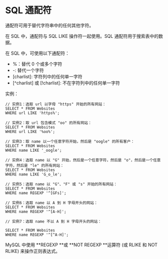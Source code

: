 # SQL 通配符

通配符可用于替代字符串中的任何其他字符。

在 SQL 中，通配符与 SQL LIKE 操作符一起使用。SQL 通配符用于搜索表中的数据。

在 SQL 中，可使用以下通配符：

* %：替代 0 个或多个字符
* -: 替代一个字符
* \[charlist\]: 字符列中的任何单一字符
* \[^charlist\] 或 \[!charlist\]: 不在字符列中的任何单一字符

实例：

```
// 实例1：选取 url 以字母 "https" 开始的所有网站：
SELECT * FROM Websites
WHERE url LIKE 'https%';

// 实例2：取 url 包含模式 "oo" 的所有网站：
SELECT * FROM Websites
WHERE url LIKE '%oo%';

// 实例3：取 name 以一个任意字符开始，然后是 "oogle" 的所有客户：
SELECT * FROM Websites
WHERE name LIKE '_oogle';

// 实例4：选取 name 以 "G" 开始，然后是一个任意字符，然后是 "o"，然后是一个任意字符，然后是 "le" 的所有网站：
SELECT * FROM Websites
WHERE name LIKE 'G_o_le';

// 实例5：选取 name 以 "G"、"F" 或 "s" 开始的所有网站：
SELECT * FROM Websites
WHERE name REGEXP '^[GFs]';

// 实例6：选取 name 以 A 到 H 字母开头的网站：
SELECT * FROM Websites
WHERE name REGEXP '^[A-H]';

// 实例7：选取 name 不以 A 到 H 字母开头的网站：

SELECT * FROM Websites
WHERE name REGEXP '^[^A-H]';
```

MySQL 中使用 **REGEXP **或 **NOT REGEXP **运算符 \(或 RLIKE 和 NOT RLIKE\) 来操作正则表达式。


